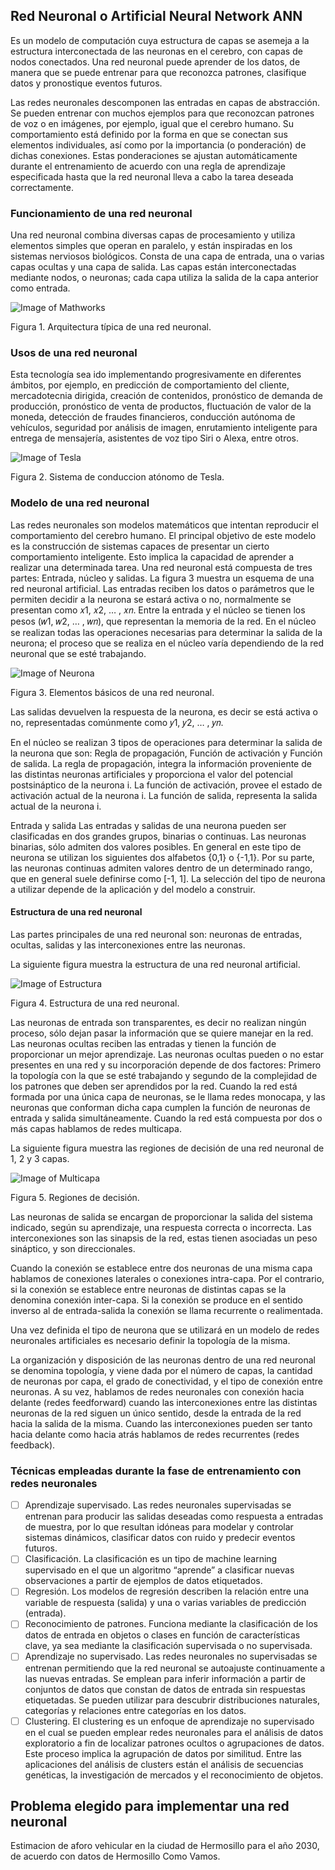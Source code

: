 ## Red Neuronal o Artificial Neural Network ANN

Es un modelo de computación cuya estructura de capas se asemeja a la estructura interconectada de las neuronas en el cerebro, con capas de nodos conectados. Una red neuronal puede aprender de los datos, de manera que se puede entrenar para que reconozca patrones, clasifique datos y pronostique eventos futuros.

Las redes neuronales descomponen las entradas en capas de abstracción. Se pueden entrenar con muchos ejemplos para que reconozcan patrones de voz o en imágenes, por ejemplo, igual que el cerebro humano. Su comportamiento está definido por la forma en que se conectan sus elementos individuales, así como por la importancia (o ponderación) de dichas conexiones. Estas ponderaciones se ajustan automáticamente durante el entrenamiento de acuerdo con una regla de aprendizaje especificada hasta que la red neuronal lleva a cabo la tarea deseada correctamente.


### Funcionamiento de una red neuronal

Una red neuronal combina diversas capas de procesamiento y utiliza elementos simples que operan en paralelo, y están inspiradas en los sistemas nerviosos biológicos. Consta de una capa de entrada, una o varias capas ocultas y una capa de salida. Las capas están interconectadas mediante nodos, o neuronas; cada capa utiliza la salida de la capa anterior como entrada.

![Image of Mathworks](https://la.mathworks.com/discovery/neural-network/_jcr_content/mainParsys3/discoverysubsection_1001794945/mainParsys3/image.adapt.full.medium.svg/1681892840122.svg)

Figura 1. Arquitectura típica de una red neuronal.

### Usos de una red neuronal

Esta tecnología sea ido implementando progresivamente en diferentes ámbitos, por ejemplo, en predicción de comportamiento del cliente, mercadotecnia dirigida, creación de contenidos, pronóstico de demanda de producción, pronóstico de venta de productos, fluctuación de valor de la moneda, detección de fraudes financieros, conducción autónoma de vehículos, seguridad por análisis de imagen, enrutamiento inteligente para entrega de mensajería, asistentes de voz tipo Siri o Alexa, entre otros. 

![Image of Tesla](https://i.ytimg.com/vi/Vn-H2VpXAhM/maxresdefault.jpg)

Figura 2. Sistema de conduccion atónomo de Tesla.


### Modelo de una red neuronal

Las redes neuronales son modelos matemáticos que intentan reproducir el comportamiento del cerebro humano. El principal objetivo de este modelo es la construcción de sistemas capaces de presentar un cierto comportamiento inteligente. Esto implica la capacidad de aprender a realizar una determinada tarea. 
Una red neuronal está compuesta de tres partes: Entrada, núcleo y salidas. 
La figura 3 muestra un esquema de una red neuronal artificial. 
Las entradas reciben los datos o parámetros que le permiten decidir a la neurona se estará activa o no, normalmente se presentan como 𝑥1, 𝑥2, … , 𝑥𝑛. 
Entre la entrada y el núcleo se tienen los pesos (𝑤1, 𝑤2, … , 𝑤𝑛), que representan la memoria de la red. 
En el núcleo se realizan todas las operaciones necesarias para determinar la salida de la neurona; el proceso que se realiza en el núcleo varía dependiendo de la red neuronal que se esté trabajando. 

![Image of Neurona](https://gjorge.files.wordpress.com/2007/08/nueva-imagen.png)

Figura 3. Elementos básicos de una red neuronal.

Las salidas devuelven la respuesta de la neurona, es decir se está activa o no, representadas comúnmente como 𝑦1, 𝑦2, … , 𝑦𝑛.

En el núcleo se realizan 3 tipos de operaciones para determinar la salida de la neurona que son: Regla de propagación, Función de activación y Función de salida. La regla de propagación, integra la información proveniente de las distintas neuronas artificiales y proporciona el valor del potencial postsináptico de la neurona i. La función de activación, provee el estado de activación actual de la neurona i. La función de salida, representa la salida actual de la neurona i.

Entrada y salida Las entradas y salidas de una neurona pueden ser clasificadas en dos grandes grupos, binarias o continuas. Las neuronas binarias, sólo admiten dos valores posibles. En general en este tipo de neurona se utilizan los siguientes dos alfabetos {0,1} o {-1,1}. Por su parte, las neuronas continuas admiten valores dentro de un determinado rango, que en general suele definirse como [-1, 1]. La selección del tipo de neurona a utilizar depende de la aplicación y del modelo a construir.


#### Estructura de una red neuronal

Las partes principales de una red neuronal son: neuronas de entradas, ocultas, salidas y las interconexiones entre las neuronas.

La siguiente figura muestra la estructura de una red neuronal artificial.

![Image of Estructura](https://www.scielo.cl/img/revistas/infotec/v31n1//0718-0764-infotec-31-01-273-gf1.png)

Figura 4. Estructura de una red neuronal.

Las neuronas de entrada son transparentes, es decir no realizan ningún proceso, sólo dejan pasar la información que se quiere manejar en la red.
Las neuronas ocultas reciben las entradas y tienen la función de proporcionar un mejor aprendizaje. Las neuronas ocultas pueden o no estar presentes en una red y su incorporación depende de dos factores: Primero la topología con la que se esté trabajando y segundo de la complejidad de los patrones que deben ser aprendidos por la red.
Cuando la red está formada por una única capa de neuronas, se le llama redes monocapa, y las neuronas que conforman dicha capa cumplen la función de neuronas de entrada y salida simultáneamente. Cuando la red está compuesta por dos o más capas hablamos de redes multicapa.

La siguiente figura muestra las regiones de decisión de una red neuronal de 1, 2 y 3 capas.

![Image of Multicapa](https://upload.wikimedia.org/wikipedia/commons/0/04/Perceptr%C3%B3nMulticapa.png)

Figura 5. Regiones de decisión.

Las neuronas de salida se encargan de proporcionar la salida del sistema indicado, según su aprendizaje, una respuesta correcta o incorrecta.
Las interconexiones son las sinapsis de la red, estas tienen asociadas un peso sináptico, y son direccionales.

Cuando la conexión se establece entre dos neuronas de una misma capa hablamos de conexiones laterales o conexiones intra-capa. Por el contrario, si la conexión se establece entre neuronas de distintas capas se la denomina conexión inter-capa. Si la conexión se produce en el sentido inverso al de entrada-salida la conexión se llama recurrente o realimentada.

Una vez definida el tipo de neurona que se utilizará en un modelo de redes neuronales artificiales es necesario definir la topología de la misma.

La organización y disposición de las neuronas dentro de una red neuronal se denomina topología, y viene dada por el número de capas, la cantidad de neuronas por capa, el grado de conectividad, y el tipo de conexión entre neuronas.
A su vez, hablamos de redes neuronales con conexión hacia delante (redes feedforward) cuando las interconexiones entre las distintas neuronas de la red siguen un único sentido, desde la entrada de la red hacia la salida de la misma. Cuando las interconexiones pueden ser tanto hacia delante como hacia atrás hablamos de redes recurrentes (redes feedback).

### Técnicas empleadas durante la fase de entrenamiento con redes neuronales

- [ ] Aprendizaje supervisado.
Las redes neuronales supervisadas se entrenan para producir las salidas deseadas como respuesta a entradas de muestra, por lo que resultan idóneas para modelar y controlar sistemas dinámicos, clasificar datos con ruido y predecir eventos futuros.
- [ ] Clasificación.
La clasificación es un tipo de machine learning supervisado en el que un algoritmo “aprende” a clasificar nuevas observaciones a partir de ejemplos de datos etiquetados.
- [ ] Regresión.
Los modelos de regresión describen la relación entre una variable de respuesta (salida) y una o varias variables de predicción (entrada).
- [ ] Reconocimiento de patrones.
Funciona mediante la clasificación de los datos de entrada en objetos o clases en función de características clave, ya sea mediante la clasificación supervisada o no supervisada.
- [ ] Aprendizaje no supervisado.
Las redes neuronales no supervisadas se entrenan permitiendo que la red neuronal se autoajuste continuamente a las nuevas entradas. Se emplean para inferir información a partir de conjuntos de datos que constan de datos de entrada sin respuestas etiquetadas. Se pueden utilizar para descubrir distribuciones naturales, categorías y relaciones entre categorías en los datos.
- [ ] Clustering.
El clustering es un enfoque de aprendizaje no supervisado en el cual se pueden emplear redes neuronales para el análisis de datos exploratorio a fin de localizar patrones ocultos o agrupaciones de datos. Este proceso implica la agrupación de datos por similitud. Entre las aplicaciones del análisis de clusters están el análisis de secuencias genéticas, la investigación de mercados y el reconocimiento de objetos.

## Problema elegido para implementar una red neuronal

Estimacion de aforo vehicular en la ciudad de Hermosillo para el año 2030, de acuerdo con datos de Hermosillo Como Vamos.
